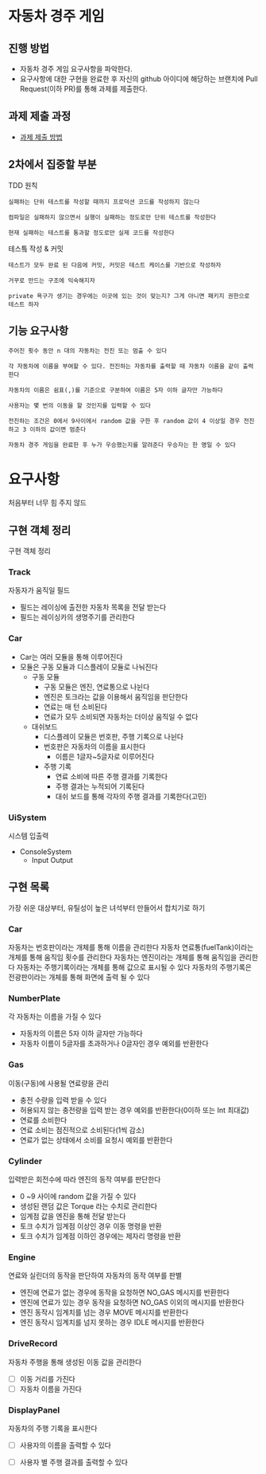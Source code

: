 # 자동차 경주 게임

## 진행 방법

* 자동차 경주 게임 요구사항을 파악한다.
* 요구사항에 대한 구현을 완료한 후 자신의 github 아이디에 해당하는 브랜치에 Pull Request(이하 PR)를 통해 과제를 제출한다.

## 과제 제출 과정

* [과제 제출 방법](https://github.com/next-step/nextstep-docs/tree/master/precourse)

## 2차에서 집중할 부분

TDD 원칙

```text
실패하는 단위 테스트를 작성할 때까지 프로덕션 코드를 작성하지 않는다

컴파일은 실패하지 않으면서 실행이 실패하는 정도로만 단위 테스트를 작성한다

현재 실패하는 테스트를 통과할 정도로만 실제 코드를 작성한다
```

테스틐 작성 & 커밋

```text
테스트가 모두 완료 된 다음에 커밋, 커밋은 테스트 케이스를 기반으로 작성하자

거꾸로 만드는 구조에 익숙해지자

private 욕구가 생기는 경우에는 이곳에 있는 것이 맞는지? 그게 아니면 패키지 권한으로 테스트 하자

```

## 기능 요구사항

```text
주어진 횟수 동안 n 대의 자동차는 전진 또는 멈출 수 있다

각 자동차에 이름을 부여할 수 있다. 전진하는 자동차를 출력할 때 자동차 이름을 같이 출력한다

자동차의 이름은 쉼표(,)를 기준으로 구분하여 이름은 5자 이하 글자만 가능하다

사용자는 몇 번의 이동을 할 것인지를 입력할 수 있다

전진하는 조건은 0에서 9사이에서 random 값을 구한 후 random 값이 4 이상일 경우 전진하고 3 이하의 값이면 멈춘다

자동차 경주 게임을 완료한 후 누가 우승했는지를 알려준다 우승자는 한 명일 수 있다
```

# 요구사항

처음부터 너무 힘 주지 않드

## 구현 객체 정리

구현 객체 정리

### Track

자동자가 움직일 필드

- 필드는 레이싱에 출전한 자동차 목록을 전달 받는다
- 필드는 레이싱카의 생명주기를 관리한다

### Car

- Car는 여러 모듈을 통해 이루어진다
- 모듈은 구동 모듈과 디스플레이 모듈로 나눠진다
    - 구동 모듈
        - 구동 모듈은 엔진, 연료통으로 나뉜다
        - 엔진은 토크라는 값을 이용해서 움직임을 판단한다
        - 연료는 매 턴 소비된다
        - 연료가 모두 소비되면 자동차는 더이상 움직일 수 없다
    - 대쉬보드
        - 디스플레이 모듈은 번호판, 주행 기록으로 나뉜다
        - 번호판은 자동차의 이름을 표시한다
            - 이름은 1글자~5글자로 이루어진다
        - 주행 기록
            - 연료 소비에 따른 주행 결과를 기록한다
            - 주행 결과는 누적되어 기록된다
            - 대쉬 보드를 통해 각자의 주행 결과를 기록한다(고민)

### UiSystem

시스템 입출력

* ConsoleSystem
    * Input Output

## 구현 목록

가장 쉬운 대상부터, 유틸성이 높은 녀석부터 만들어서 합치기로 하기

### Car

자동차는 번호판이라는 개체를 통해 이름을 관리한다 자동차 연료통(fuelTank)이라는 개체를 통해 움직임 횟수를 관리한다 자동차는 엔진이라는 개체를 통해 움직임을 관리한다 자동차는 주행기록이라는 개체를 통해 값으로
표시될 수 있다 자동차의 주행기록은 전광판이라는 개체를 통해 화면에 출력 될 수 있다

### NumberPlate

각 자동차는 이름을 가질 수 있다

- 자동차의 이름은 5자 이하 글자만 가능하다
- 자동차 이름이 5글자를 초과하거나 0글자인 경우 예외를 반환한다

### Gas

이동(구동)에 사용될 연료량을 관리

- 충전 수량을 입력 받을 수 있다
- 허용되지 않는 충전량을 입력 받는 경우 예외를 반환한다(0이하 또는 Int 최대값)
- 연료를 소비한다
- 연료 소비는 점진적으로 소비된다(1씩 감소)
- 연료가 없는 상태에서 소비를 요청시 예외를 반환한다

### Cylinder

입력받은 회전수에 따라 엔진의 동작 여부를 판단한다

- 0 ~9 사이에 random 값을 가질 수 있다
- 생성된 랜덤 값은 Torque 라는 수치로 관리한다
- 임계점 값을 엔진을 통해 전달 받는다
- 토크 수치가 임계점 이상인 경우 이동 명령을 반환
- 토크 수치가 임계점 이하인 경우에는 제자리 명령을 반환

### Engine
연료와 실린더의 동작을 판단하여 자동차의 동작 여부를 판별
- 엔진에 연료가 없는 경우에 동작을 요청하면 NO_GAS 메시지를 반환한다
- 엔진에 연료가 있는 경우 동작을 요청하면 NO_GAS 이외의 메시지를 반환한다
- 엔진 동작시 임계치를 넘는 경우 MOVE 메시지를 반환한다
- 엔진 동작시 임계치를 넘지 못하는 경우 IDLE 메시지를 반환한다

### DriveRecord

자동차 주행을 통해 생성된 이동 값을 관리한다

- [ ] 이동 거리를 가진다
- [ ] 자동차 이름을 가진다

### DisplayPanel

자동차의 주행 기록을 표시한다

- [ ] 사용자의 이름을 출력할 수 있다
- [ ] 사용자 별 주행 결과를 출력할 수 있다

